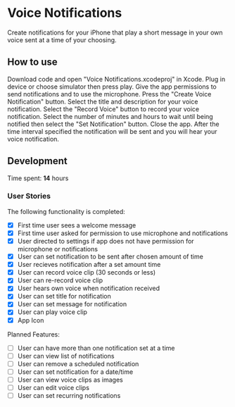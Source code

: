 # Voice Notifications
Create notifications for your iPhone that play a short message in your own voice sent at a time of your choosing.

## How to use
Download code and open "Voice Notifications.xcodeproj" in Xcode. Plug in device or choose simulator then press play. Give the app permissions to send notifications and to use the microphone. Press the "Create Voice Notification" button. Select the title and description for your voice notification. Select the "Record Voice" button to record your voice notification. Select the number of minutes and hours to wait until being notified then select the "Set Notification" button. Close the app. After the time interval specified the notification will be sent and you will hear your voice notification.

## Development
Time spent: **14** hours

### User Stories

The following functionality is completed:

- [x] First time user sees a welcome message
- [x] First time user asked for permission to use microphone and notifications
- [x] User directed to settings if app does not have permission for microphone or notifications
- [x] User can set notification to be sent after chosen amount of time
- [x] User recieves notification after a set amount time
- [x] User can record voice clip (30 seconds or less)
- [x] User can re-record voice clip
- [x] User hears own voice when notification received
- [x] User can set title for notification
- [x] User can set message for notification
- [x] User can play voice clip
- [x] App Icon

Planned Features:

- [ ] User can have more than one notification set at a time
- [ ] User can view list of notifications
- [ ] User can remove a scheduled notification
- [ ] User can set notification for a date/time
- [ ] User can view voice clips as images
- [ ] User can edit voice clips
- [ ] User can set recurring notifications
